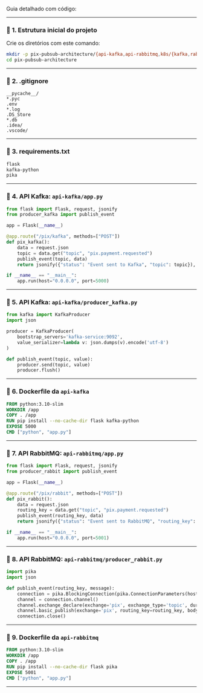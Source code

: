 Guia detalhado com código:

---

### 📁 **1. Estrutura inicial do projeto**

Crie os diretórios com este comando:

```bash
mkdir -p pix-pubsub-architecture/{api-kafka,api-rabbitmq,k8s/{kafka,rabbitmq,api-kafka,api-rabbitmq,ingress,monitoring},docker}
cd pix-pubsub-architecture
```

---

### 📄 **2. .gitignore**

```gitignore
__pycache__/
*.pyc
.env
*.log
.DS_Store
*.db
.idea/
.vscode/
```

---

### 📄 **3. requirements.txt**

```txt
flask
kafka-python
pika
```

---

### 🐍 **4. API Kafka: `api-kafka/app.py`**

```python
from flask import Flask, request, jsonify
from producer_kafka import publish_event

app = Flask(__name__)

@app.route("/pix/kafka", methods=["POST"])
def pix_kafka():
    data = request.json
    topic = data.get("topic", "pix.payment.requested")
    publish_event(topic, data)
    return jsonify({"status": "Event sent to Kafka", "topic": topic}), 200

if __name__ == "__main__":
    app.run(host="0.0.0.0", port=5000)
```

---

### 🐍 **5. API Kafka: `api-kafka/producer_kafka.py`**

```python
from kafka import KafkaProducer
import json

producer = KafkaProducer(
    bootstrap_servers='kafka-service:9092',
    value_serializer=lambda v: json.dumps(v).encode('utf-8')
)

def publish_event(topic, value):
    producer.send(topic, value)
    producer.flush()
```

---

### 🐋 **6. Dockerfile da `api-kafka`**

```Dockerfile
FROM python:3.10-slim
WORKDIR /app
COPY . /app
RUN pip install --no-cache-dir flask kafka-python
EXPOSE 5000
CMD ["python", "app.py"]
```

---

### 🐍 **7. API RabbitMQ: `api-rabbitmq/app.py`**

```python
from flask import Flask, request, jsonify
from producer_rabbit import publish_event

app = Flask(__name__)

@app.route("/pix/rabbit", methods=["POST"])
def pix_rabbit():
    data = request.json
    routing_key = data.get("topic", "pix.payment.requested")
    publish_event(routing_key, data)
    return jsonify({"status": "Event sent to RabbitMQ", "routing_key": routing_key}), 200

if __name__ == "__main__":
    app.run(host="0.0.0.0", port=5001)
```

---

### 🐍 **8. API RabbitMQ: `api-rabbitmq/producer_rabbit.py`**

```python
import pika
import json

def publish_event(routing_key, message):
    connection = pika.BlockingConnection(pika.ConnectionParameters(host='rabbitmq-service'))
    channel = connection.channel()
    channel.exchange_declare(exchange='pix', exchange_type='topic', durable=True)
    channel.basic_publish(exchange='pix', routing_key=routing_key, body=json.dumps(message))
    connection.close()
```

---

### 🐋 **9. Dockerfile da `api-rabbitmq`**

```Dockerfile
FROM python:3.10-slim
WORKDIR /app
COPY . /app
RUN pip install --no-cache-dir flask pika
EXPOSE 5001
CMD ["python", "app.py"]
```

---


